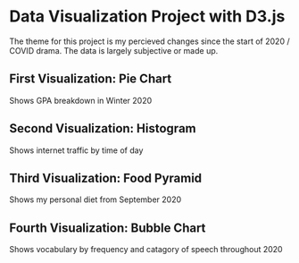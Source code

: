 # Data Visualization Project with D3.js

The theme for this project is my percieved changes since the start of 2020 / COVID drama. The data is largely subjective or made up.  

## First Visualization: Pie Chart

Shows GPA breakdown in Winter 2020  

## Second Visualization: Histogram

Shows internet traffic by time of day  

## Third Visualization: Food Pyramid

Shows my personal diet from September 2020

## Fourth Visualization: Bubble Chart

Shows vocabulary by frequency and catagory of speech throughout 2020